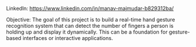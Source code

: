 Linkedln:  https://www.linkedin.com/in/manav-majmudar-b829312ba/

Objective:
The goal of this project is to build a real-time hand gesture recognition system that can detect the number of fingers a person is holding up and display it dynamically. 
This can be a foundation for gesture-based interfaces or interactive applications.
